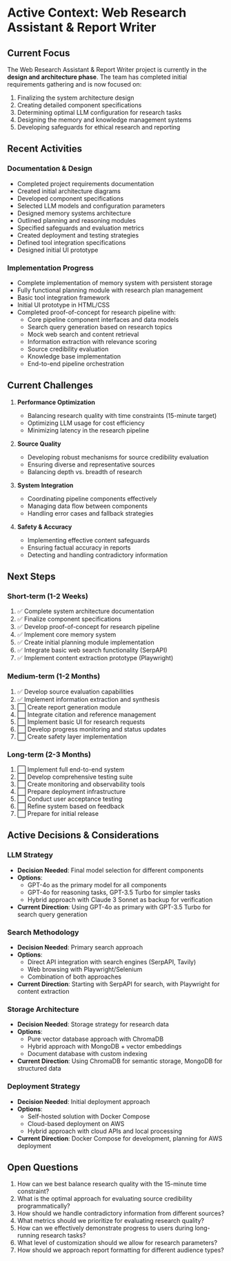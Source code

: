 # Active Context: Web Research Assistant & Report Writer

## Current Focus

The Web Research Assistant & Report Writer project is currently in the **design and architecture phase**. The team has completed initial requirements gathering and is now focused on:

1. Finalizing the system architecture design
2. Creating detailed component specifications
3. Determining optimal LLM configuration for research tasks
4. Designing the memory and knowledge management systems
5. Developing safeguards for ethical research and reporting

## Recent Activities

### Documentation & Design
- Completed project requirements documentation
- Created initial architecture diagrams
- Developed component specifications
- Selected LLM models and configuration parameters
- Designed memory systems architecture
- Outlined planning and reasoning modules
- Specified safeguards and evaluation metrics
- Created deployment and testing strategies
- Defined tool integration specifications
- Designed initial UI prototype

### Implementation Progress
- Complete implementation of memory system with persistent storage
- Fully functional planning module with research plan management
- Basic tool integration framework
- Initial UI prototype in HTML/CSS
- Completed proof-of-concept for research pipeline with:
  - Core pipeline component interfaces and data models
  - Search query generation based on research topics
  - Mock web search and content retrieval
  - Information extraction with relevance scoring
  - Source credibility evaluation
  - Knowledge base implementation
  - End-to-end pipeline orchestration

## Current Challenges

1. **Performance Optimization**
   - Balancing research quality with time constraints (15-minute target)
   - Optimizing LLM usage for cost efficiency
   - Minimizing latency in the research pipeline

2. **Source Quality**
   - Developing robust mechanisms for source credibility evaluation
   - Ensuring diverse and representative sources
   - Balancing depth vs. breadth of research

3. **System Integration**
   - Coordinating pipeline components effectively
   - Managing data flow between components
   - Handling error cases and fallback strategies

4. **Safety & Accuracy**
   - Implementing effective content safeguards
   - Ensuring factual accuracy in reports
   - Detecting and handling contradictory information

## Next Steps

### Short-term (1-2 Weeks)
1. ✅ Complete system architecture documentation
2. ✅ Finalize component specifications
3. ✅ Develop proof-of-concept for research pipeline
4. ✅ Implement core memory system
5. ✅ Create initial planning module implementation
6. ✅ Integrate basic web search functionality (SerpAPI)
7. ✅ Implement content extraction prototype (Playwright)

### Medium-term (1-2 Months)
1. ✅ Develop source evaluation capabilities
2. ✅ Implement information extraction and synthesis
3. ⬜ Create report generation module
4. ⬜ Integrate citation and reference management
5. ⬜ Implement basic UI for research requests
6. ⬜ Develop progress monitoring and status updates
7. ⬜ Create safety layer implementation

### Long-term (2-3 Months)
1. ⬜ Implement full end-to-end system
2. ⬜ Develop comprehensive testing suite
3. ⬜ Create monitoring and observability tools
4. ⬜ Prepare deployment infrastructure
5. ⬜ Conduct user acceptance testing
6. ⬜ Refine system based on feedback
7. ⬜ Prepare for initial release

## Active Decisions & Considerations

### LLM Strategy
- **Decision Needed**: Final model selection for different components
- **Options**:
  - GPT-4o as the primary model for all components
  - GPT-4o for reasoning tasks, GPT-3.5 Turbo for simpler tasks
  - Hybrid approach with Claude 3 Sonnet as backup for verification
- **Current Direction**: Using GPT-4o as primary with GPT-3.5 Turbo for search query generation

### Search Methodology
- **Decision Needed**: Primary search approach
- **Options**:
  - Direct API integration with search engines (SerpAPI, Tavily)
  - Web browsing with Playwright/Selenium
  - Combination of both approaches
- **Current Direction**: Starting with SerpAPI for search, with Playwright for content extraction

### Storage Architecture
- **Decision Needed**: Storage strategy for research data
- **Options**:
  - Pure vector database approach with ChromaDB
  - Hybrid approach with MongoDB + vector embeddings
  - Document database with custom indexing
- **Current Direction**: Using ChromaDB for semantic storage, MongoDB for structured data

### Deployment Strategy
- **Decision Needed**: Initial deployment approach
- **Options**:
  - Self-hosted solution with Docker Compose
  - Cloud-based deployment on AWS
  - Hybrid approach with cloud APIs and local processing
- **Current Direction**: Docker Compose for development, planning for AWS deployment

## Open Questions

1. How can we best balance research quality with the 15-minute time constraint?
2. What is the optimal approach for evaluating source credibility programmatically?
3. How should we handle contradictory information from different sources?
4. What metrics should we prioritize for evaluating research quality?
5. How can we effectively demonstrate progress to users during long-running research tasks?
6. What level of customization should we allow for research parameters?
7. How should we approach report formatting for different audience types?
